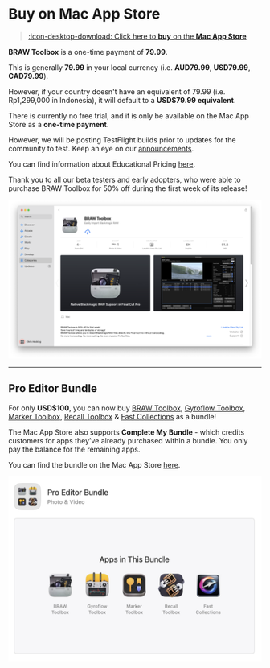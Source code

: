 # Buy on Mac App Store

> [:icon-desktop-download: Click here to **buy** on the **Mac App Store**](https://apps.apple.com/au/app/braw-toolbox/id6444061549?mt=12)

**BRAW Toolbox** is a one-time payment of **79.99**.

This is generally **79.99** in your local currency (i.e. **AUD79.99**, **USD79.99**, **CAD79.99**).

However, if your country doesn't have an equivalent of 79.99 (i.e. Rp1,299,000 in Indonesia), it will default to a **USD$79.99 equivalent**.

There is currently no free trial, and it is only be available on the Mac App Store as a **one-time payment**.

However, we will be posting TestFlight builds prior to updates for the community to test. Keep an eye on our [announcements](https://github.com/latenitefilms/BRAWToolbox/discussions/categories/announcements).

You can find information about Educational Pricing [here](/educational).

Thank you to all our beta testers and early adopters, who were able to purchase BRAW Toolbox for 50% off during the first week of its release!

![](static/app-store-number-1.png)

---

## Pro Editor Bundle

For only **USD$100**, you can now buy [BRAW Toolbox](https://brawtoolbox.io), [Gyroflow Toolbox](https://gyroflowtoolbox.io), [Marker Toolbox](https://markertoolbox.io), [Recall Toolbox](https://recalltoolbox.io) & [Fast Collections](https://fastcollections.io) as a bundle!

The Mac App Store also supports **Complete My Bundle** - which credits customers for apps they’ve already purchased within a bundle. You only pay the balance for the remaining apps.

You can find the bundle on the Mac App Store [here](https://itunes.apple.com/us/app-bundle/id1717681153?mt=12).

![](/static/pro-editor-bundle.jpg)